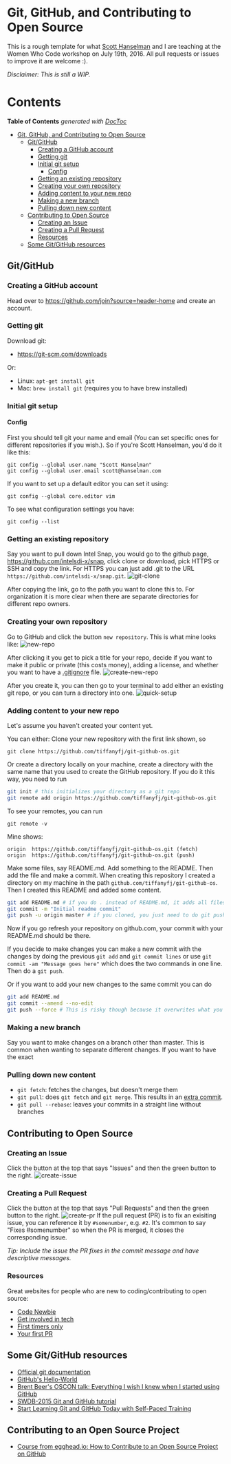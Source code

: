 # Git, GitHub, and Contributing to Open Source
This is a rough template for what [Scott Hanselman](https://github.com/shanselman) and I are teaching at the Women Who Code workshop on July 19th, 2016. All pull requests or issues to improve it are welcome :).

*Disclaimer: This is still a WIP.*

# Contents
**Table of Contents**  *generated with [DocToc](http://doctoc.herokuapp.com/)*

- [Git, GitHub, and Contributing to Open Source](#git-github-and-contributing-to-open-source)
	- [Git/GitHub](#gitgithub)
		- [Creating a GitHub account](#creating-a-github-account)
		- [Getting git](#getting-git)
		- [Initial git setup](#initial-git-setup)
			- [Config](#config)
		- [Getting an existing repository](#getting-an-existing-repository)
		- [Creating your own repository](#creating-your-own-repository)
		- [Adding content to your new repo](#adding-content-to-your-new-repo)
		- [Making a new branch](#making-a-new-branch)
		- [Pulling down new content](#pulling-down-new-content)
	- [Contributing to Open Source](#contributing-to-open-source)
		- [Creating an Issue](#creating-an-issue)
		- [Creating a Pull Request](#creating-a-pull-request)
		- [Resources](#resources)
	- [Some Git/GitHub resources](#some-gitgithub-resources)

## Git/GitHub
### Creating a GitHub account
Head over to https://github.com/join?source=header-home and create an account.

### Getting git
Download git:
* https://git-scm.com/downloads

Or:
* Linux: `apt-get install git`
* Mac: `brew install git` (requires you to have brew installed)

### Initial git setup
#### Config
First you should tell git your name and email (You can set specific ones for different repositories if you wish.). So if you're Scott Hanselman, you'd do it like this:
```
git config --global user.name "Scott Hanselman"
git config --global user.email scott@hanselman.com
```

If you want to set up a default editor you can set it using:
```
git config --global core.editor vim
```

To see what configuration settings you have:
```
git config --list
```

### Getting an existing repository
Say you want to pull down Intel Snap, you would go to the github page, https://github.com/intelsdi-x/snap, click clone or download, pick HTTPS or SSH and copy the link. For HTTPS you can just add .git to the URL `https://github.com/intelsdi-x/snap.git`.
![git-clone](https://cloud.githubusercontent.com/assets/12282848/16968258/8f066e18-4dc2-11e6-9171-92b4b76f8590.png)

After copying the link, go to the path you want to clone this to. For organization it is more clear when there are separate directories for different repo owners.

### Creating your own repository
Go to GitHub and click the button `new repository`. This is what mine looks like:
![new-repo](https://cloud.githubusercontent.com/assets/12282848/16969555/79445e48-4dca-11e6-83ce-33a358caa4a5.png)

After clicking it you get to pick a title for your repo, decide if you want to make it public or private (this costs money), adding a license, and whether you want to have a [.gitignore](https://git-scm.com/docs/gitignore) file.
![create-new-repo](https://cloud.githubusercontent.com/assets/12282848/16969577/8f26101c-4dca-11e6-9916-8a8560c55f24.png)

After you create it, you can then go to your terminal to add either an existing git repo, or you can turn a directory into one.
![quick-setup](https://cloud.githubusercontent.com/assets/12282848/16969553/73f22560-4dca-11e6-9f4e-d1a8657ac5ab.png)

### Adding content to your new repo
Let's assume you haven't created your content yet.

You can either:
Clone your new repository with the first link shown, so
```
git clone https://github.com/tiffanyfj/git-github-os.git
```

Or
create a directory locally on your machine, create a directory with the same name that you used to create the GitHub repository. If you do it this way, you need to run
```sh
git init # this initializes your directory as a git repo
git remote add origin https://github.com/tiffanyfj/git-github-os.git
```

To see your remotes, you can run
```
git remote -v
```
Mine shows:
```
origin	https://github.com/tiffanyfj/git-github-os.git (fetch)
origin	https://github.com/tiffanyfj/git-github-os.git (push)
```

Make some files, say README.md. Add something to the README. Then add the file and make a commit. When creating this repository I created a directory on my machine in the path `github.com/tiffanyfj/git-github-os`. Then I created this README and added some content.
```sh
git add README.md # if you do . instead of README.md, it adds all files in the directory
git commit -m "Initial readme commit"
git push -u origin master # if you cloned, you just need to do git push
```

Now if you go refresh your repository on github.com, your commit with your README.md should be there.

If you decide to make changes you can make a new commit with the changes by doing the previous `git add` and `git commit lines` or use `git commit -am "Message goes here"` which does the two commands in one line. Then do a `git push`.

Or if you want to add your new changes to the same commit you can do
```sh
git add README.md
git commit --amend --no-edit
git push --force # This is risky though because it overwrites what you had so make sure you know what you're committing.
```

### Making a new branch
Say you want to make changes on a branch other than master. This is common when wanting to separate different changes. If you want to have the exact

### Pulling down new content
* `git fetch`: fetches the changes, but doesn't merge them
* `git pull`: does `git fetch` and `git merge`. This results in an [extra commit](https://coderwall.com/p/7aymfa/please-oh-please-use-git-pull-rebase).
* `git pull --rebase`: leaves your commits in a straight line without branches

## Contributing to Open Source
### Creating an Issue
Click the button at the top that says "Issues" and then the green button to the right.
![create-issue](https://cloud.githubusercontent.com/assets/12282848/16970455/112131a4-4dd1-11e6-890b-697903e9b94b.png)

### Creating a Pull Request
Click the button at the top that says "Pull Requests" and then the green button to the right.
![create-pr](https://cloud.githubusercontent.com/assets/12282848/16970458/128818aa-4dd1-11e6-9388-f27a7106cb4e.png)
If the pull request (PR) is to fix an exisiting issue, you can reference it by `#somenumber`, e.g. `#2`. It's common to say "Fixes #somenumber" so when the PR is merged, it closes the corresponding issue.

*Tip: Include the issue the PR fixes in the commit message and have descriptive messages.*

### Resources
Great websites for people who are new to coding/contributing to open source:
* [Code Newbie](http://www.codenewbie.org/)
* [Get involved in tech](http://www.getinvolvedintech.com)
* [First timers only](http://www.firsttimersonly.com/)
* [Your first PR](https://twitter.com/yourfirstpr)

## Some Git/GitHub resources
* [Official git documentation](https://git-scm.com/doc)
* [GitHub's Hello-World](https://guides.github.com/activities/hello-world/)
* [Brent Beer's OSCON talk: Everything I wish I knew when I started using GitHub](https://www.youtube.com/watch?v=KDUtjZHIx44)
* [SWDB-2015 Git and GitHub tutorial](https://github.com/AllenBrainAtlas/SWDB-2015/blob/master/presentations/git/tutorial.ipynb)
* [Start Learning Git and GitHub Today with Self-Paced Training](https://github.com/blog/2083-start-learning-git-and-github-today-with-self-paced-training)

## Contributing to an Open Source Project  
* [Course from egghead.io: How to Contribute to an Open Source Project on GitHub](https://egghead.io/courses/how-to-contribute-to-an-open-source-project-on-github)

